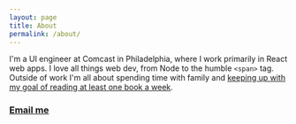 ```yaml
---
layout: page
title: About
permalink: /about/
---
```


I'm a UI engineer at Comcast in Philadelphia, where I work primarily in React web apps. I love all things web dev, from Node to the humble `<span>` tag. Outside of work I'm all about spending time with family and [keeping up with my goal of reading at least one book a week](https://www.goodreads.com/user/show/10453202-tim).

### [Email me](mailto:timothyellison85@gmail.com)
